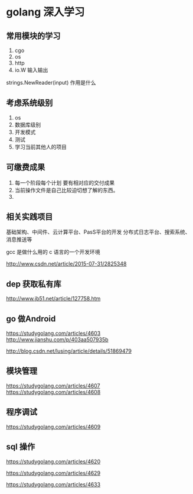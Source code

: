 # golang 深入学习

## 常用模块的学习
1. cgo
2. os
3. http
4. io.W  输入输出

strings.NewReader(input) 作用是什么

## 考虑系统级别
1. os
2. 数据库级别
3. 开发模式
4. 测试
5. 学习当前其他人的项目

## 可缴费成果
1. 每一个阶段每个计划 要有相对应的交付成果
2. 当前操作文件是自己比较迫切想了解的东西。
3. 

## 相关实践项目
基础架构、中间件、云计算平台、PasS平台的开发
分布式日志平台、搜索系统、消息推送等

gcc 是做什么用的  c 语言的一个开发环境

http://www.csdn.net/article/2015-07-31/2825348

## dep 获取私有库

http://www.jb51.net/article/127758.htm

## go 做Android
https://studygolang.com/articles/4603
http://www.jianshu.com/p/403aa507935b

http://blog.csdn.net/lusing/article/details/51869479

## 模块管理
https://studygolang.com/articles/4607
https://studygolang.com/articles/4608

## 程序调试
https://studygolang.com/articles/4609

## sql 操作

https://studygolang.com/articles/4620

https://studygolang.com/articles/4629

https://studygolang.com/articles/4633

